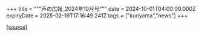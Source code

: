 +++
title = """声の広報_2024年10月号"""
date = 2024-10-01T04:00:00.000Z
expiryDate = 2025-02-19T17:16:49.241Z
tags = ["kuriyama","news"]
+++


[[source]](https://www.town.kuriyama.hokkaido.jp/site/koho/29106.html)
